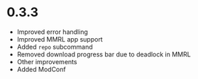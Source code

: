 # 0.3.3

- Improved error handling
- Improved MMRL app support
- Added `repo` subcommand
- Removed download progress bar due to deadlock in MMRL
- Other improvements
- Added ModConf